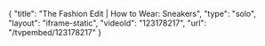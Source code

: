 {
    "title": "The Fashion Edit | How to Wear: Sneakers",
    "type": "solo",
    "layout": "iframe-static",
    "videoId": "123178217",
    "url": "\/tvpembed\/123178217"
}